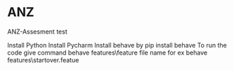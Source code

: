 # ANZ
ANZ-Assesment test

Install Python 
Install Pycharm 
Install behave by pip install behave 
To run the code give command behave features\feature file name for ex behave features\startover.featue
